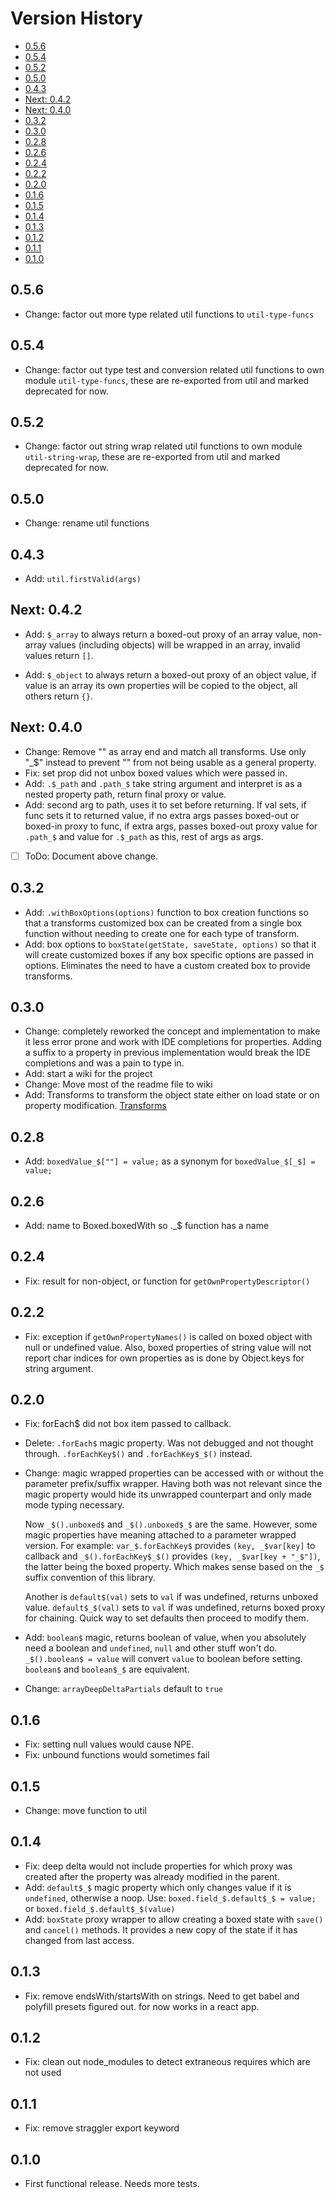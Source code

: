 # Version History

[TOC]: # " "

- [0.5.6](#056)
- [0.5.4](#054)
- [0.5.2](#052)
- [0.5.0](#050)
- [0.4.3](#043)
- [Next: 0.4.2](#next-042)
- [Next: 0.4.0](#next-040)
- [0.3.2](#032)
- [0.3.0](#030)
- [0.2.8](#028)
- [0.2.6](#026)
- [0.2.4](#024)
- [0.2.2](#022)
- [0.2.0](#020)
- [0.1.6](#016)
- [0.1.5](#015)
- [0.1.4](#014)
- [0.1.3](#013)
- [0.1.2](#012)
- [0.1.1](#011)
- [0.1.0](#010)


## 0.5.6

* Change: factor out more type related util functions to `util-type-funcs`

## 0.5.4

* Change: factor out type test and conversion related util functions to own module
  `util-type-funcs`, these are re-exported from util and marked deprecated for now.

## 0.5.2

* Change: factor out string wrap related util functions to own module `util-string-wrap`, these
  are re-exported from util and marked deprecated for now.

## 0.5.0

* Change: rename util functions

## 0.4.3

* Add: `util.firstValid(args)`

## Next: 0.4.2

* Add: `$_array` to always return a boxed-out proxy of an array value, non-array values
  (including objects) will be wrapped in an array, invalid values return `[]`.

* Add: `$_object` to always return a boxed-out proxy of an object value, if value is an array
  its own properties will be copied to the object, all others return `{}`.

## Next: 0.4.0

* Change: Remove "" as array end and match all transforms. Use only "_$" instead to prevent ""
  from not being usable as a general property.
* Fix: set prop did not unbox boxed values which were passed in.
* Add: `.$_path` and `.path_$` take string argument and interpret is as a nested property path,
  return final proxy or value.
* Add: second arg to path, uses it to set before returning. If val sets, if func sets it to
  returned value, if no extra args passes boxed-out or boxed-in proxy to func, if extra args,
  passes boxed-out proxy value for `.path_$` and value for `.$_path` as this, rest of args as args.
* [ ] ToDo: Document above change.

## 0.3.2

* Add: `.withBoxOptions(options)` function to box creation functions so that a transforms
  customized box can be created from a single box function without needing to create one for
  each type of transform.
* Add: box options to `boxState(getState, saveState, options)` so that it will create customized
  boxes if any box specific options are passed in options. Eliminates the need to have a custom
  created box to provide transforms.

## 0.3.0

* Change: completely reworked the concept and implementation to make it less error prone and
  work with IDE completions for properties. Adding a suffix to a property in previous
  implementation would break the IDE completions and was a pain to type in.
* Add: start a wiki for the project
* Change: Move most of the readme file to wiki
* Add: Transforms to transform the object state either on load state or on property
  modification. [Transforms](https://github.com/vsch/boxed-immutable/wiki/Transforms)

## 0.2.8

* Add: `boxedValue_$[""] = value;` as a synonym for `boxedValue_$[_$] = value;`

## 0.2.6

* Add: name to Boxed.boxedWith so ._$ function has a name

## 0.2.4

* Fix: result for non-object, or function for `getOwnPropertyDescriptor()`

## 0.2.2

* Fix: exception if `getOwnPropertyNames()` is called on boxed object with null or undefined
  value. Also, boxed properties of string value will not report char indices for own properties
  as is done by Object.keys for string argument.

## 0.2.0

* Fix: forEach$ did not box item passed to callback.
* Delete: `.forEach$` magic property. Was not debugged and not thought through. `.forEachKey$()`
  and `.forEachKey$_$()` instead.

* Change: magic wrapped properties can be accessed with or without the parameter prefix/suffix
  wrapper. Having both was not relevant since the magic property would hide its unwrapped
  counterpart and only made mode typing necessary.

  Now `_$().unboxed$` and `_$().unboxed$_$` are the same. However, some magic properties have
  meaning attached to a parameter wrapped version. For example: `var_$.forEachKey$` provides
  `(key, _$var[key]` to callback and `_$().forEachKey$_$()` provides `(key, _$var[key + "_$"])`,
  the latter being the boxed property. Which makes sense based on the `_$` suffix convention of
  this library.

  Another is `default$(val)` sets to `val` if was undefined, returns unboxed value.
  `default$_$(val)` sets to `val` if was undefined, returns boxed proxy for chaining. Quick way
  to set defaults then proceed to modify them.

* Add: `boolean$` magic, returns boolean of value, when you absolutely need a boolean and
  `undefined`, `null` and other stuff won't do. `_$().boolean$ = value` will convert `value` to
  boolean before setting. `boolean$` and `boolean$_$` are equivalent.

* Change: `arrayDeepDeltaPartials` default to `true`

## 0.1.6

* Fix: setting null values would cause NPE.
* Fix: unbound functions would sometimes fail

## 0.1.5

* Change: move function to util

## 0.1.4

* Fix: deep delta would not include properties for which proxy was created after the property
  was already modified in the parent.
* Add: `default$_$` magic property which only changes value if it is `undefined`, otherwise a
  noop. Use: `boxed.field_$.default$_$ = value;` or `boxed.field_$.default$_$(value)`
* Add: `boxState` proxy wrapper to allow creating a boxed state with `save()` and `cancel()`
  methods. It provides a new copy of the state if it has changed from last access.

## 0.1.3

* Fix: remove endsWith/startsWith on strings. Need to get babel and polyfill presets figured
  out. for now works in a react app.

## 0.1.2

* Fix: clean out node_modules to detect extraneous requires which are not used

## 0.1.1

* Fix: remove straggler export keyword

## 0.1.0

* First functional release. Needs more tests.

